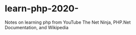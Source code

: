 # learn-php-2020-
Notes on learning php from YouTube The Net Ninja, PHP.Net Documentation, and Wikipedia
